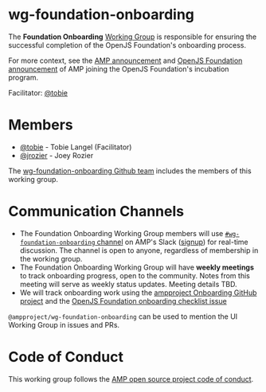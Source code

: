 # wg-foundation-onboarding
The **Foundation Onboarding** [Working Group](https://github.com/ampproject/meta/blob/master/GOVERNANCE.md#working-groups) is responsible for ensuring the successful completion of the OpenJS Foundation's onboarding process.

For more context, see the [AMP announcement](https://blog.amp.dev/2019/10/10/amp-is-joining-the-openjs-foundation-incubation-program/) and [OpenJS Foundation announcement](https://openjsf.org/blog/2019/10/10/openjs-foundation-welcomes-amp-project-to-help-improve-user-experience-on-the-web/) of AMP joining the OpenJS Foundation's incubation program.

Facilitator: [@tobie](https://github.com/tobie)

# Members
- [@tobie](https://github.com/nainar) - Tobie Langel (Facilitator)
- [@jrozier](https://github.com/jrozier) - Joey Rozier

The [wg-foundation-onboarding Github team](https://github.com/orgs/ampproject/teams/wg-foundation-onboarding) includes the members of this working group.

# Communication Channels
- The Foundation Onboarding Working Group members will use [`#wg-foundation-onboarding` channel](https://app.slack.com/client/T0ADHJGD6/CPQL19SCV) on AMP's Slack ([signup](https://docs.google.com/forms/d/e/1FAIpQLSd83J2IZA6cdR6jPwABGsJE8YL4pkypAbKMGgUZZriU7Qu6Tg/viewform?fbzx=4406980310789882877)) for real-time discussion. The channel is open to anyone, regardless of membership in the working group.
- The Foundation Onboarding Working Group will have **weekly meetings** to track onboarding progress, open to the community.  Notes from this meeting will serve as weekly status updates.  Meeting details TBD.
- We will track onboarding work using the [ampproject Onboarding GitHub project](https://github.com/orgs/ampproject/projects/4) and the [OpenJS Foundation onboarding checklist issue](https://github.com/openjs-foundation/cross-project-council/issues/350)

`@ampproject/wg-foundation-onboarding` can be used to mention the UI Working Group in issues and PRs.

# Code of Conduct
This working group follows the [AMP open source project code of conduct](https://github.com/ampproject/meta/blob/master/CODE_OF_CONDUCT.md).
